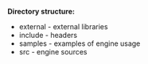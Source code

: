 **Directory structure:**

- external - external libraries
- include - headers
- samples - examples of engine usage
- src - engine sources
